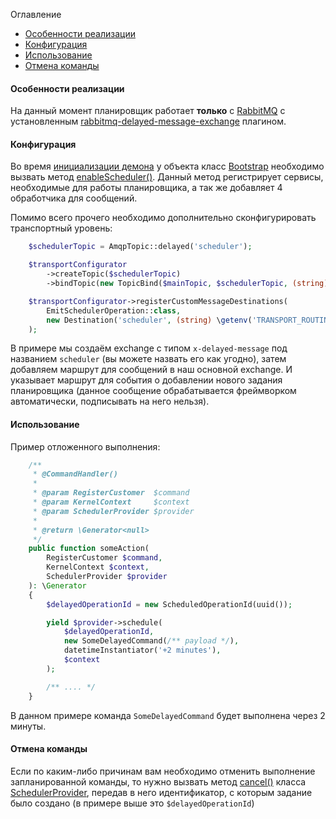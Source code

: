 Оглавление
* [Особенности реализации](https://github.com/mmasiukevich/service-bus/blob/master/doc/scheduler.md#%D0%9E%D1%81%D0%BE%D0%B1%D0%B5%D0%BD%D0%BD%D0%BE%D1%81%D1%82%D0%B8-%D1%80%D0%B5%D0%B0%D0%BB%D0%B8%D0%B7%D0%B0%D1%86%D0%B8%D0%B8)
* [Конфигурация](https://github.com/mmasiukevich/service-bus/blob/master/doc/scheduler.md#%D0%9A%D0%BE%D0%BD%D1%84%D0%B8%D0%B3%D1%83%D1%80%D0%B0%D1%86%D0%B8%D1%8F)
* [Использование](https://github.com/mmasiukevich/service-bus/blob/master/doc/scheduler.md#%D0%98%D1%81%D0%BF%D0%BE%D0%BB%D1%8C%D0%B7%D0%BE%D0%B2%D0%B0%D0%BD%D0%B8%D0%B5)
* [Отмена команды](https://github.com/mmasiukevich/service-bus/blob/master/doc/scheduler.md#%D0%9E%D1%82%D0%BC%D0%B5%D0%BD%D0%B0-%D0%BA%D0%BE%D0%BC%D0%B0%D0%BD%D0%B4%D1%8B)

#### Особенности реализации
На данный момент планировщик работает **только** с [RabbitMQ](https://www.rabbitmq.com/) с установленным [rabbitmq-delayed-message-exchange](https://github.com/rabbitmq/rabbitmq-delayed-message-exchange) плагином.

#### Конфигурация
Во время [инициализации демона](https://github.com/mmasiukevich/service-bus/blob/master/doc/initialization.md) у объекта класс [Bootstrap](https://github.com/mmasiukevich/service-bus/blob/master/src/Application/Bootstrap.php) необходимо вызвать метод [enableScheduler()](https://github.com/mmasiukevich/service-bus/blob/master/src/Application/Bootstrap.php#L94). 
Данный метод регистрирует сервисы, необходимые для работы планировщика, а так же добавляет 4 обработчика для сообщений.

Помимо всего прочего необходимо дополнительно сконфигурировать транспортный уровень:

```php
    $schedulerTopic = AmqpTopic::delayed('scheduler');

    $transportConfigurator
        ->createTopic($schedulerTopic)
        ->bindTopic(new TopicBind($mainTopic, $schedulerTopic, (string) \getenv('TRANSPORT_ROUTING_KEY')));

    $transportConfigurator->registerCustomMessageDestinations(
        EmitSchedulerOperation::class,
        new Destination('scheduler', (string) \getenv('TRANSPORT_ROUTING_KEY'))
    ); 
```
В примере мы создаём exchange с типом ```x-delayed-message``` под названием ```scheduler``` (вы можете назвать его как угодно), затем добавляем маршрут для сообщений в наш основной exchange.
И указывает маршрут для события о добавлении нового задания планировщика (данное сообщение обрабатывается фреймворком автоматически, подписывать на него нельзя).

#### Использование
Пример отложенного выполнения:

```php
    /**
     * @CommandHandler()
     *
     * @param RegisterCustomer  $command
     * @param KernelContext     $context
     * @param SchedulerProvider $provider
     *
     * @return \Generator<null>
     */
    public function someAction(
        RegisterCustomer $command,
        KernelContext $context,
        SchedulerProvider $provider
    ): \Generator
    {
        $delayedOperationId = new ScheduledOperationId(uuid());

        yield $provider->schedule(
            $delayedOperationId,
            new SomeDelayedCommand(/** payload */),
            datetimeInstantiator('+2 minutes'),
            $context
        );

        /** .... */
    }
````
В данном примере команда ```SomeDelayedCommand``` будет выполнена через 2 минуты.

#### Отмена команды
Если по каким-либо причинам вам необходимо отменить выполнение запланированной команды, то нужно вызвать метод [cancel()](https://github.com/mmasiukevich/service-bus/blob/master/src/SchedulerProvider.php#L95) класса [SchedulerProvider](https://github.com/mmasiukevich/service-bus/blob/master/src/SchedulerProvider.php), передав в него идентификатор, с которым задание было создано (в примере выше это ```$delayedOperationId```)
